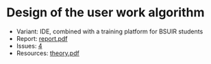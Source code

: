 # Design of the user work algorithm

- Variant: IDE, combined with a training platform for BSUIR students
- Report: [report.pdf](https://github.com/nadevko/bsuir-IP-1/releases/download/term-4/lw-04.pdf)
- Issues: [4](https://github.com/nadevko/bsuir-IP-1/issues/13)
- Resources: [theory.pdf](theory.pdf)
